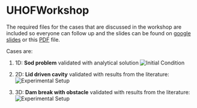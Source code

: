 # UHOFWorkshop
The required files for the cases that are discussed in the workshop are included so everyone can follow up and the slides can be found on [google slides](https://docs.google.com/presentation/d/1UjtjlS25p67926MGkfcqqwF_TzZnAMVaATlGtyDUfQE/edit?usp=sharing) or this [PDF](https://github.com/taataam/UHOFWorkshop/blob/master/validation_cases/UHOF.pdf) file.

Cases are:

1. 1D: **Sod problem** validated with analytical solution
![Initial Condition]( https://github.com/taataam/UHOFWorkshop/blob/master/validation_cases/shockTube/plots/initialCondition.png )


2. 2D: **Lid driven cavity** validated with results from the literature:
![Experimental Setup]( https://github.com/taataam/UHOFWorkshop/blob/master/validation_cases/lidDrivenCavity/plots/cavity.png )


3. 3D: **Dam break with obstacle** validated with results from the literature:
![Experimental Setup]( https://github.com/taataam/UHOFWorkshop/blob/master/validation_cases/damBreakWithObstacle/plots/dbconfig.png )
